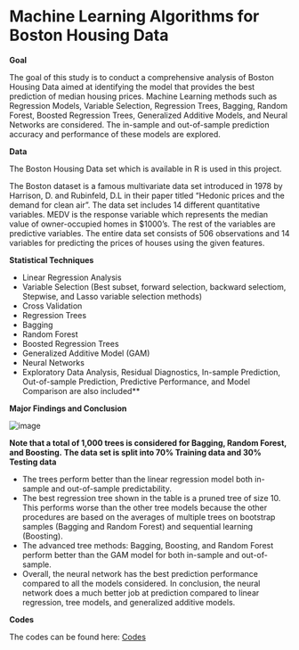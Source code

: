 # Machine Learning Algorithms for Boston Housing Data

**Goal**

The goal of this study is to conduct a comprehensive analysis of Boston Housing Data aimed at identifying the model that provides the best prediction of median housing prices. Machine Learning methods such as Regression Models, Variable Selection, Regression Trees, Bagging, Random Forest, Boosted Regression Trees, Generalized Additive Models, and Neural Networks are considered. The in-sample and out-of-sample prediction accuracy and performance of these models are explored.

**Data**

The Boston Housing Data set which is available in R is used in this project.


The Boston dataset is a famous multivariate data set introduced in 1978 by Harrison, D. and Rubinfeld, D.L in their paper titled “Hedonic prices and the demand for clean air”. The data set includes 14 different quantitative variables. MEDV is the response variable which represents the median value of owner-occupied homes in $1000’s. The rest of the variables are predictive variables. The entire data set consists of 506 observations and 14 variables for predicting the prices of houses using the given features. 


**Statistical Techniques**

* Linear Regression Analysis
* Variable Selection (Best subset, forward selection, backward selectiom, Stepwise, and Lasso variable selection methods)
* Cross Validation
* Regression Trees
* Bagging
* Random Forest
* Boosted Regression Trees
* Generalized Additive Model (GAM)
* Neural Networks
* Exploratory Data Analysis, Residual Diagnostics, In-sample Prediction, Out-of-sample Prediction, Predictive Performance, and Model Comparison are also included**


**Major Findings and Conclusion**

![image](https://github.com/saidatsanni/Machine-Learning-Models-on-Boston-Housing-Data/assets/139437600/e864fbd5-52a0-47c6-920b-4119b0a0ed6e)

**Note that a total of 1,000 trees is considered for Bagging, Random Forest, and Boosting.**
**The data set is split into 70% Training data and 30% Testing data**

* The trees perform better than the linear regression model both in-sample and out-of-sample predictability.
* The best regression tree shown in the table is a pruned tree of size 10. This performs worse than the other tree models because the other procedures are based on the averages of multiple trees on bootstrap samples (Bagging and Random Forest) and sequential learning (Boosting). 
* The advanced tree methods: Bagging, Boosting, and Random Forest perform better than the GAM model for both in-sample and out-of-sample.
* Overall, the neural network has the best prediction performance compared to all the models considered. In conclusion, the neural network does a much better job at prediction compared to linear regression, tree models, and generalized additive models.


**Codes**

The codes can be found here: [Codes](https://github.com/saidatsanni/Machine-Learning-Models-on-Boston-Housing-Data/blob/0b304a99c9f387ad17593c0754721ffb939d45b0/Main/Machine%20Learning%20on%20Boston%20Housing%20Data.R)
